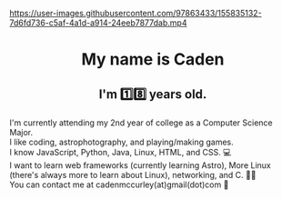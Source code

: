 https://user-images.githubusercontent.com/97863433/155835132-7d6fd736-c5af-4a1d-a914-24eeb7877dab.mp4
# <p align="center">My name is Caden

## <p align="center">I'm 1️⃣8️⃣ years old.


I'm currently attending my 2nd year of college as a Computer Science Major. <br>
I like coding, astrophotography, and playing/making games. <br>
I know JavaScript, Python, Java, Linux, HTML, and CSS. 💻 <br>
I want to learn web frameworks (currently learning Astro), More Linux (there's always more to learn about Linux), networking, and C. 🧙‍♂️ <br>
You can contact me at cadenmccurley(at)gmail(dot)com 📩



